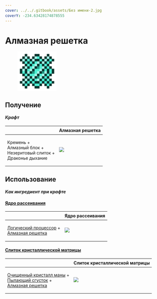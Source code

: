 ```yaml
---
cover: ../../.gitbook/assets/Без имени-2.jpg
coverY: -234.63428174878555
---
```


# Алмазная решетка

<figure><img src="../../.gitbook/assets/diamond_lattice_128.png" alt=""><figcaption></figcaption></figure>

## Получение

#### _Крафт_

| ㅤ                                                                               |  Алмазная решетка                               |
| ------------------------------------------------------------------------------- | ----------------------------------------------- |
| <p>Кремень +<br>Алмазный блок +<br>Незеритовый слиток +<br>Драконье дыхание</p> | ![](../../.gitbook/assets/diamond\_lattice.png) |

## Использование

#### _Как ингредиент при крафте_

#### [Ядро рассеивания](diffusion_core.md)

| ㅤ                                                                                                                   |  Ядро рассеивания                              |
| ------------------------------------------------------------------------------------------------------------------- | ---------------------------------------------- |
| <p><a href="logic_processor.md">Логический процессор</a> +<br><a href="diamond_lattice.md">Алмазная решетка</a></p> | ![](../../.gitbook/assets/diffusion\_core.png) |

#### [Слиток кристаллической матрицы](crystal_matrix_ingot.md)

| ㅤ                                                                                                                                                                                |  Слиток кристаллической матрицы                       |
| -------------------------------------------------------------------------------------------------------------------------------------------------------------------------------- | ----------------------------------------------------- |
| <p><a href="refained_mana_crystal2.md">Очищенный кристалл маны</a> +<br><a href="flame_green.md">Пылающий сгусток</a> +<br><a href="diamond_lattice.md">Алмазная решетка</a></p> | ![](../../.gitbook/assets/crystal\_matrix\_ingot.png) |

